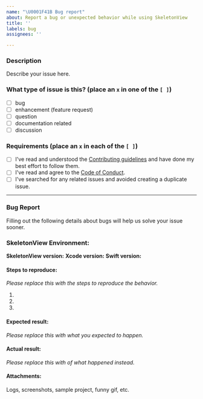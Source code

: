 ```yaml
---
name: "\U0001F41B Bug report"
about: Report a bug or unexpected behavior while using SkeletonView
title: ''
labels: bug
assignees: ''

---
```


### Description

Describe your issue here.

### What type of issue is this? (place an `x` in one of the `[ ]`)
- [ ] bug
- [ ] enhancement (feature request)
- [ ] question
- [ ] documentation related
- [ ] discussion

### Requirements (place an `x` in each of the `[ ]`)
* [ ] I've read and understood the [Contributing guidelines](https://github.com/Juanpe/SkeletonView/blob/main/CONTRIBUTING.md) and have done my best effort to follow them.
* [ ] I've read and agree to the [Code of Conduct](https://github.com/Juanpe/SkeletonView/blob/main/CODE_OF_CONDUCT.md).
* [ ] I've searched for any related issues and avoided creating a duplicate issue.

---

### Bug Report

Filling out the following details about bugs will help us solve your issue sooner.

### SkeletonView Environment:

**SkeletonView version:**
**Xcode version:**
**Swift version:**

#### Steps to reproduce:

*Please replace this with the steps to reproduce the behavior.*

1.
2.
3.

#### Expected result:

*Please replace this with what you expected to happen.*

#### Actual result:

*Please replace this with of what happened instead.*  

#### Attachments:

Logs, screenshots, sample project, funny gif, etc.
